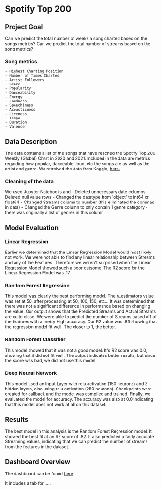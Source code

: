 # Spotify Top 200

## Project Goal
Can we predict the total number of weeks a song charted based on the songs metrics? Can we predict the total number of streams based on the song metrics?

### Song metrics 
    - Highest Charting Position
    - Number of Times Charted
    - Artist Followers
    - Genre
    - Popularity
    - Danceability
    - Energy
    - Loudness
    - Speechiness
    - Acousticness
    - Liveness
    - Tempo
    - Duration
    - Valence


## Data Description
The data contains a list of the songs that have reached the Spotify Top 200 Weekly (Global) Chart in 2020 and 2021. Included in the data are metrics regarding how popular, danceable, loud, etc the songs are as well as the artist and genre. We retreived the data from Kaggle, [here.](https://www.kaggle.com/sashankpillai/spotify-top-200-charts-20202021)

### Cleaning of the data
We used Jupyter Notebooks and
    - Deleted unnecessary date columns
    - Deleted null value rows
    - Changed the datatype from 'object' to int64 or float64
    - Changed Streams column to number (this eliminated the commas in data)
    - Changed the Genre column to only contain 1 genre category - there was originally a list of genres in this column


## Model Evaluation

### Linear Regression
Earlier we determined that the Linear Regression Model would most likely not work.  We were not able to find any linear relationship between Streams and any of the Features.  Therefore we weren't surprised when the Linear Regression Model showed such a poor outsome. The R2 score for the Linear Regression Model was .17

### Random Forest Regression
This model was clearly the best performing model.  The n_estimators value was set at 50, after processing at 50, 100, 150, etc...  It was determined that there was not a significant difference in performance based on changing the value. Our output shows that the Predicted Streams and Actual Streams are quite close.  We were able to predict the number of Streams based off of the features with a pretty High accuracy. Our R2 value was .83 showing that the regression model fit well. The closer to 1, the better.

### Random Forest Classifier
This model showed that it was not a good model.  It's R2 score was 0.0, showing that it did not fit well.  The output indicates better results, but since the score was bad, we did not use this model.

### Deep Neural Network
This model used an Input Layer with relu activation (150 neurons) and 3 hidden layers, also using relu activation (250 neurons). Checkpoints were created for callback and the model was compiled and trained. Finally, we evaluated the model for accuracy.  The accuracy was also at 0.0 indicating that this model does not work at all on this dataset.


## Results
The best model in this analysis is the Random Forest Regression model.  It showed the best fit at an R2 score of .82.  It also predicted a fairly accurate Streaming values, indicating that we can predict the number of streams from the features in the dataset.


## Dashboard Overview
The dashboard can be found [here](https://natemeyer001.github.io/final_project_3/)

It includes a tab for .....
